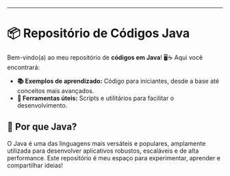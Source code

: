 ---

# 📦 Repositório de Códigos Java  

Bem-vindo(a) ao meu repositório de **códigos em Java**! 🖥️☕ Aqui você encontrará:  

- **📚 Exemplos de aprendizado:** Código para iniciantes, desde a base até conceitos mais avançados.  
- **🔧 Ferramentas úteis:** Scripts e utilitários para facilitar o desenvolvimento.  

## 🚀 Por que Java?  
O Java é uma das linguagens mais versáteis e populares, amplamente utilizada para desenvolver aplicativos robustos, escaláveis e de alta performance. Este repositório é meu espaço para experimentar, aprender e compartilhar ideias!  
